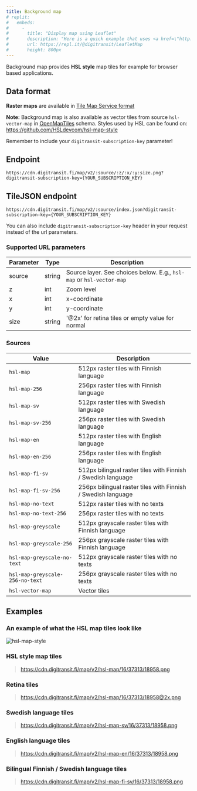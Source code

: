 ```yaml
---
title: Background map
# replit:
#   embeds:
#     -
#       title: "Display map using Leaflet"
#       description: "Here is a quick example that uses <a href=\"http://leafletjs.com/\">Leaflet</a> to display scrollable map.<br/>Note that this example is using <code>hsl-map</code> tiles (<b>512px</b>), which are not the size that Leaflet expects. To display 512px tiles correctly with Leaflet, use options <code>tileSize: 512</code> and <code>zoomOffset: -1</code>"
#       url: https://repl.it/@digitransit/LeafletMap
#       height: 800px
---
```

Background map provides **HSL style** map tiles for example for browser based applications.


## Data format

**Raster maps** are available in [Tile Map Service format](https://wiki.osgeo.org/wiki/Tile_Map_Service_Specification)

**Note:** Background map is also available as vector tiles from source `hsl-vector-map` in [OpenMapTiles](https://openmaptiles.org/) schema. Styles used by HSL can be found on: https://github.com/HSLdevcom/hsl-map-style

Remember to include your ```digitransit-subscription-key``` parameter!

## Endpoint
```https://cdn.digitransit.fi/map/v2/:source/:z/:x/:y:size.png?digitransit-subscription-key={YOUR_SUBSCRIPTION_KEY}```

## TileJSON endpoint 
```https://cdn.digitransit.fi/map/v2/:source/index.json?digitransit-subscription-key={YOUR_SUBSCRIPTION_KEY}```

You can also include ```digitransit-subscription-key``` header in your request instead of the url parameters.

### Supported URL parameters

| Parameter     | Type           | Description                                                          |
|---------------|----------------|----------------------------------------------------------------------|
| source      	| string	       | Source layer. See choices below. E.g., `hsl-map` or `hsl-vector-map` |
| z             | int            | Zoom level                                                           |
| x             | int            | x-coordinate                                                         |
| y             | int            | y-coordinate                                                         |
| size          | string         | '@2x' for retina tiles or empty value for normal                     |

### Sources
| Value                           | Description                                                   |
|---------------------------------|---------------------------------------------------------------|
| `hsl-map`                       | 512px raster tiles with Finnish language                      |
| `hsl-map-256`                   | 256px raster tiles with Finnish language                      |
| `hsl-map-sv`                    | 512px raster tiles with Swedish language                      |
| `hsl-map-sv-256`                | 256px raster tiles with Swedish language                      |
| `hsl-map-en`                    | 512px raster tiles with English language                      |
| `hsl-map-en-256`                | 256px raster tiles with English language                      |
| `hsl-map-fi-sv`                 | 512px bilingual raster tiles with Finnish / Swedish language  |
| `hsl-map-fi-sv-256`             | 256px bilingual raster tiles with Finnish / Swedish language  |
| `hsl-map-no-text`               | 512px raster tiles with no texts                              |
| `hsl-map-no-text-256`           | 256px raster tiles with no texts                              |
| `hsl-map-greyscale`             | 512px grayscale raster tiles with Finnish language            |
| `hsl-map-greyscale-256`         | 256px grayscale raster tiles with Finnish language            |
| `hsl-map-greyscale-no-text`     | 512px grayscale raster tiles with no texts                    |
| `hsl-map-greyscale-256-no-text` | 256px grayscale raster tiles with no texts                    |
| `hsl-vector-map`                | Vector tiles                                                  |

## Examples

### An example of what the HSL map tiles look like

![hsl-map-style](http://cdn.digitransit.fi/map/v2/hsl-map/16/37311/18963@2x.png)

### HSL style map tiles

> https://cdn.digitransit.fi/map/v2/hsl-map/16/37313/18958.png

### Retina tiles

> https://cdn.digitransit.fi/map/v2/hsl-map/16/37313/18958@2x.png

### Swedish language tiles

> https://cdn.digitransit.fi/map/v2/hsl-map-sv/16/37313/18958.png

### English language tiles

> https://cdn.digitransit.fi/map/v2/hsl-map-en/16/37313/18958.png

### Bilingual Finnish / Swedish language tiles

> https://cdn.digitransit.fi/map/v2/hsl-map-fi-sv/16/37313/18958.png
